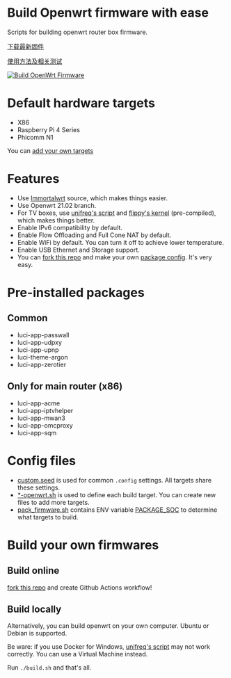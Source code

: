 # Build Openwrt firmware with ease
Scripts for building openwrt router box firmware.

[下载最新固件](https://github.com/riverscn/build-openwrt-firmware/releases)

[使用方法及相关测试](https://blog.lishun.me/openwrt-mega-post)

[![Build OpenWrt Firmware](https://github.com/riverscn/build-openwrt-firmware/actions/workflows/BUILD_CI.yml/badge.svg)](https://github.com/riverscn/build-openwrt-firmware/actions/workflows/BUILD_CI.yml)

# Default hardware targets

* X86
* Raspberry Pi 4 Series
* Phicomm N1

You can [add your own targets](#config-files)

# Features

* Use [Immortalwrt](https://github.com/immortalwrt/immortalwrt) source, which makes things easier.
* Use Openwrt 21.02 branch.
* For TV boxes, use [unifreq's script](https://github.com/unifreq/openwrt_packit/blob/master/README.ACTION.md) and [flippy's kernel](https://github.com/breakings/OpenWrt/tree/main/opt/kernel) (pre-compiled), which makes things better.
* Enable IPv6 compatibility by default.
* Enable Flow Offloading and Full Cone NAT by default.
* Enable WiFi by default. You can turn it off to achieve lower temperature.
* Enable USB Ethernet and Storage support.
* You can [fork this repo](https://github.com/riverscn/build-openwrt-firmware/generate) and make your own [package config](configs). It's very easy.

# Pre-installed packages

## Common

* luci-app-passwall
* luci-app-udpxy
* luci-app-upnp
* luci-theme-argon
* luci-app-zerotier

## Only for main router (x86)

* luci-app-acme
* luci-app-iptvhelper
* luci-app-mwan3
* luci-app-omcproxy
* luci-app-sqm

# Config files

* [custom.seed](configs/custom.seed) is used for common `.config` settings. All targets share these settings.
* [\*-openwrt.sh](configs) is used to define each build target. You can create new files to add more targets.
* [pack_firmware.sh](pack_firmware.sh) contains ENV variable [PACKAGE_SOC](https://github.com/unifreq/openwrt_packit/blob/master/README.ACTION.md) to determine what targets to build.

# Build your own firmwares

## Build online

[fork this repo](https://github.com/riverscn/build-openwrt-firmware/generate) and create Github Actions workflow!

## Build locally

Alternatively, you can build openwrt on your own computer. Ubuntu or Debian is supported.

Be ware: if you use Docker for Windows, [unifreq's script](https://github.com/unifreq/openwrt_packit/blob/master/README.ACTION.md) may not work correctly. You can use a Virtual Machine instead.

Run `./build.sh` and that's all.
